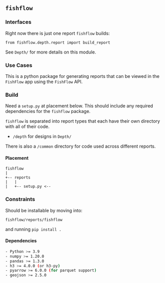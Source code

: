 ## `fishflow`

### Interfaces

Right now there is just one report `fishflow` builds:

`from fishflow.depth.report import build_report`

See `Depth/` for more details on this module. 

### Use Cases

This is a python package for generating reports that can be viewed in the `FishFlow` app using the `FishFlow` API. 

### Build

Need a `setup.py` at placement below. This should include any required dependencies for the `fishflow` package. 

`fishflow` is separated into report types that each have their own directory with all of their code. 

- `/depth` for designs in `Depth/`

There is also a `/common` directory for code used across different reports. 

#### Placement

```
fishflow
|
+-- reports
|   |
|   +-- setup.py <--
```

### Constraints

Should be installable by moving into:

`fishflow/reports/fishflow`

and running `pip install .`

#### Dependencies

```bash
- Python >= 3.9
- numpy >= 1.20.0
- pandas >= 1.3.0
- h3 >= 4.0.0 (or h3-py)
- pyarrow >= 6.0.0 (for parquet support)
- geojson >= 2.5.0
```

